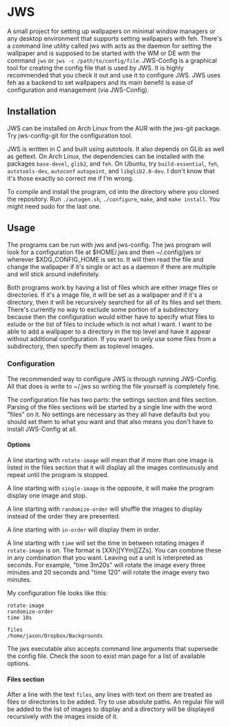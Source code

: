# JWS
A small project for setting up wallpapers on minimal window managers or any
desktop environment that supports setting wallpapers with feh. There's a command
line utility called jws with acts as the daemon for setting the wallpaper and is
supposed to be started with the WM or DE with the command `jws` or `jws -c
/path/to/config/file`. JWS-Config is a graphical tool for creating the config
file that is used by JWS. It is highly recommended that you check it out and use
it to configure JWS. JWS uses feh as a backend to set wallpapers and its main
benefit is ease of configuration and management (via JWS-Config).

## Installation
JWS can be installed on Arch Linux from the AUR with the jws-git package. Try
jws-config-git for the configuration tool.

JWS is written in C and built using autotools. It also depends on GLib as well
as gettext. On Arch Linux, the dependencies can be installed with the packages
`base-devel`, `glib2`, and `feh`. On Ubuntu, try `build-essential`, `feh`,
`autotools-dev`, `autoconf` `autopoint`, and `libglib2.0-dev`. I don't know that
it's those exactly so correct me if I'm wrong.

To compile and install the program, cd into the directory where you cloned the
repository. Run `./autogen.sh`, `./configure`, `make`, and `make install`. You
might need sudo for the last one.

## Usage
The programs can be run with jws and jws-config. The jws program will look for a
configuration file at $HOME/.jws and then ~/.config/jws or wherever
$XDG_CONFIG_HOME is set to. It will then read the file and change the wallpaper
if it's single or act as a daemon if there are multiple and will stick around
indefinitely.

Both programs work by having a list of files which are either image files or
directories. If it's a image file, it will be set as a wallpaper and if it's a
directory, then it will be recursively searched for all of its files and set
them. There's currently no way to exclude some portion of a subdirectory because
then the configuration would either have to specify what files to exlude or the
list of files to include which is not what I want. I want to be able to add a
wallpaper to a directory in the top level and have it appear without additional
configuration. If you want to only use some files from a subdirectory, then
specify them as toplevel images.

### Configuration
The recommended way to configure JWS is through running JWS-Config. All that
does is write to ~/.jws so writing the file yourself is completely fine.

The configuration file has two parts: the settings section and files section.
Parsing of the files sections will be started by a single line with the word
"files" on it. No settings are necessary as they all have defaults but you
should set them to what you want and that also means you don't have to install
JWS-Config at all.

#### Options
A line starting with `rotate-image` will mean that if more than one image is
listed in the files section that it will display all the images continuously and
repeat until the program is stopped.

A line starting with `single-image` is the opposite, it will make the program
display one image and stop.

A line starting with `randomize-order` will shuffle the images to display
instead of the order they are presented.

A line starting with `in-order` will display them in order.

A line starting with `time` will set the time in between rotating images if
`rotate-image` is on. The format is \[XXh\]\[YYm\]\[ZZs\]. You can combine these
in any combination that you want. Leaving out a unit is interpreted as seconds.
For example, "time 3m20s" will rotate the image every three minutes and 20
seconds and "time 120" will rotate the image every two minutes.

My configuration file looks like this:
```
rotate-image
randomize-order
time 10s

files
/home/jason/Dropbox/Backgrounds
```

The jws executable also accepts command line arguments that supersede the config
file. Check the soon to exist man page for a list of available options.

#### Files section
After a line with the text `files`, any lines with text on them are treated as
files or directories to be added. Try to use absolute paths. An regular file
will be added to the list of images to display and a directory will be displayed
recursively with the images inside of it.
